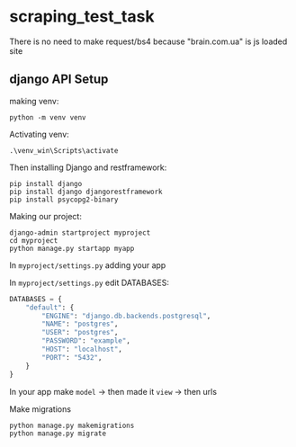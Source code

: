 # scraping_test_task
There is no need to make request/bs4 because "brain.com.ua" is js loaded site

## django API Setup
making venv:
```shell
python -m venv venv
```

Activating venv:
```shell
.\venv_win\Scripts\activate
```

Then installing Django and restframework:
```shell
pip install django
pip install django djangorestframework
pip install psycopg2-binary
```

Making our project:
```shell
django-admin startproject myproject
cd myproject
python manage.py startapp myapp
```

In `myproject/settings.py` adding your app

In `myproject/settings.py` edit DATABASES:
```python
DATABASES = {
    "default": {
        "ENGINE": "django.db.backends.postgresql",
        "NAME": "postgres",
        "USER": "postgres",
        "PASSWORD": "example",
        "HOST": "localhost",
        "PORT": "5432",
    }
}
```

In your app make `model` -> then made it `view` -> then urls

Make migrations
```shell
python manage.py makemigrations
python manage.py migrate
```